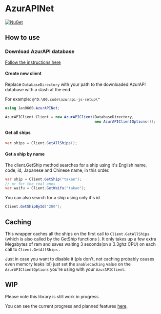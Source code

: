 # AzurAPINet
[![NuGet](http://img.shields.io/nuget/v/AzurAPINet)](https://www.nuget.org/packages/AzurAPINet/)
## How to use

### Download AzurAPI database

[Follow the instructions here](https://github.com/AzurAPI/azurapi-js-setup) 

#### Create new client

Replace `DatabaseDirectory` with your path to the downloaded AzurAPI database with a slash at the end.

For example: `@"D:\00.code\azurapi-js-setup\"`

```csharp
using Jan0660.AzurAPINet;

AzurAPIClient Client = new AzurAPIClient(DatabaseDirectory,
                                         new AzurAPIClientOptions());
```

#### Get all ships

```csharp
var ships = Client.GetAllShips();
```

#### Get a ship by name

The client.GetShip method searches for a ship using it's English name, code, id, Japanese and Chinese name, in this order.

```csharp
var ship = Client.GetShip("takao");
// or for the real ones
var waifu = Client.GetWaifu("takao");
```

You can also search for a ship using only it's id

```csharp
Client.GetShipById("200");
```

## Caching

This wrapper caches all the ships on the first call to `Client.GetAllShips` (which is also called by the GetShip functions ). It only takes up a few extra Megabytes of ram and saves waiting 3 seconds(on a 3.3ghz CPU) on each call to `Client.GetAllShips` .

Just in case you want to disable it (pls don't, not caching probably causes even memory leaks lol) just set the `EnableCaching` value on the `AzurAPIClientOptions` you're using with your `AzurAPIClient`.

## WIP

Please note this library is still work in progress.

You can see the current progress and planned features [here](Progress.md).
